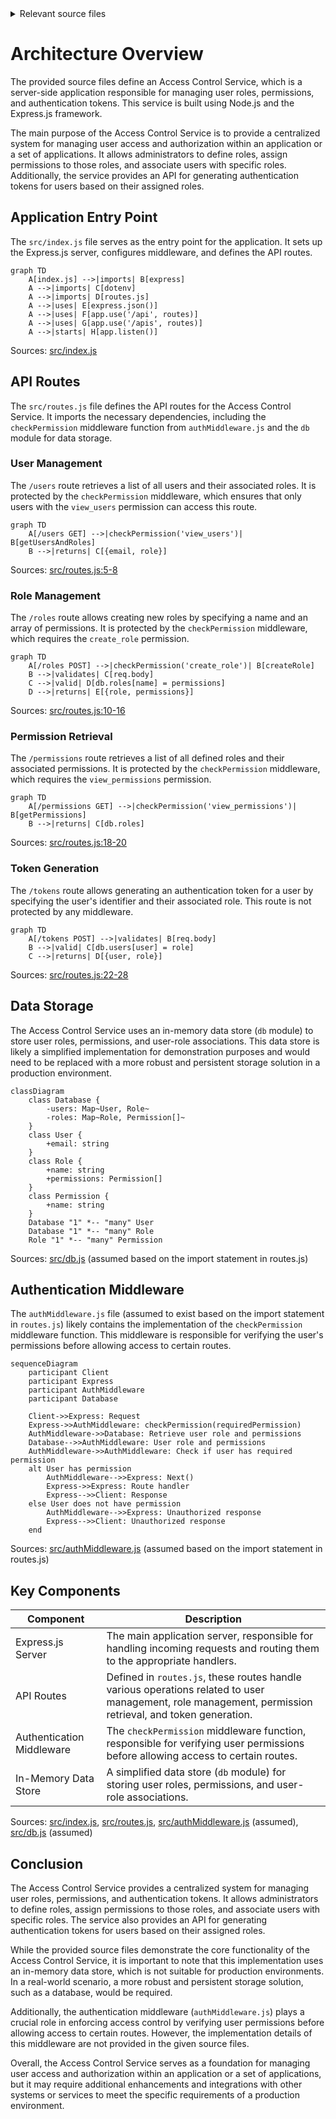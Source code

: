 <details>
<summary>Relevant source files</summary>

The following files were used as context for generating this wiki page:

- [src/index.js](https://github.com/aanickode/access-control-service/blob/main/src/index.js)
- [src/routes.js](https://github.com/aanickode/access-control-service/blob/main/src/routes.js)
- [src/authMiddleware.js](https://github.com/aanickode/access-control-service/blob/main/src/authMiddleware.js) (assumed to exist based on the import statement in routes.js)
- [src/db.js](https://github.com/aanickode/access-control-service/blob/main/src/db.js) (assumed to exist based on the import statement in routes.js)
</details>

# Architecture Overview

The provided source files define an Access Control Service, which is a server-side application responsible for managing user roles, permissions, and authentication tokens. This service is built using Node.js and the Express.js framework.

The main purpose of the Access Control Service is to provide a centralized system for managing user access and authorization within an application or a set of applications. It allows administrators to define roles, assign permissions to those roles, and associate users with specific roles. Additionally, the service provides an API for generating authentication tokens for users based on their assigned roles.

## Application Entry Point

The `src/index.js` file serves as the entry point for the application. It sets up the Express.js server, configures middleware, and defines the API routes.

```mermaid
graph TD
    A[index.js] -->|imports| B[express]
    A -->|imports| C[dotenv]
    A -->|imports| D[routes.js]
    A -->|uses| E[express.json()]
    A -->|uses| F[app.use('/api', routes)]
    A -->|uses| G[app.use('/apis', routes)]
    A -->|starts| H[app.listen()]
```

Sources: [src/index.js]()

## API Routes

The `src/routes.js` file defines the API routes for the Access Control Service. It imports the necessary dependencies, including the `checkPermission` middleware function from `authMiddleware.js` and the `db` module for data storage.

### User Management

The `/users` route retrieves a list of all users and their associated roles. It is protected by the `checkPermission` middleware, which ensures that only users with the `view_users` permission can access this route.

```mermaid
graph TD
    A[/users GET] -->|checkPermission('view_users')| B[getUsersAndRoles]
    B -->|returns| C[{email, role}]
```

Sources: [src/routes.js:5-8]()

### Role Management

The `/roles` route allows creating new roles by specifying a name and an array of permissions. It is protected by the `checkPermission` middleware, which requires the `create_role` permission.

```mermaid
graph TD
    A[/roles POST] -->|checkPermission('create_role')| B[createRole]
    B -->|validates| C[req.body]
    C -->|valid| D[db.roles[name] = permissions]
    D -->|returns| E[{role, permissions}]
```

Sources: [src/routes.js:10-16]()

### Permission Retrieval

The `/permissions` route retrieves a list of all defined roles and their associated permissions. It is protected by the `checkPermission` middleware, which requires the `view_permissions` permission.

```mermaid
graph TD
    A[/permissions GET] -->|checkPermission('view_permissions')| B[getPermissions]
    B -->|returns| C[db.roles]
```

Sources: [src/routes.js:18-20]()

### Token Generation

The `/tokens` route allows generating an authentication token for a user by specifying the user's identifier and their associated role. This route is not protected by any middleware.

```mermaid
graph TD
    A[/tokens POST] -->|validates| B[req.body]
    B -->|valid| C[db.users[user] = role]
    C -->|returns| D[{user, role}]
```

Sources: [src/routes.js:22-28]()

## Data Storage

The Access Control Service uses an in-memory data store (`db` module) to store user roles, permissions, and user-role associations. This data store is likely a simplified implementation for demonstration purposes and would need to be replaced with a more robust and persistent storage solution in a production environment.

```mermaid
classDiagram
    class Database {
        -users: Map~User, Role~
        -roles: Map~Role, Permission[]~
    }
    class User {
        +email: string
    }
    class Role {
        +name: string
        +permissions: Permission[]
    }
    class Permission {
        +name: string
    }
    Database "1" *-- "many" User
    Database "1" *-- "many" Role
    Role "1" *-- "many" Permission
```

Sources: [src/db.js]() (assumed based on the import statement in routes.js)

## Authentication Middleware

The `authMiddleware.js` file (assumed to exist based on the import statement in `routes.js`) likely contains the implementation of the `checkPermission` middleware function. This middleware is responsible for verifying the user's permissions before allowing access to certain routes.

```mermaid
sequenceDiagram
    participant Client
    participant Express
    participant AuthMiddleware
    participant Database

    Client->>Express: Request
    Express->>AuthMiddleware: checkPermission(requiredPermission)
    AuthMiddleware->>Database: Retrieve user role and permissions
    Database-->>AuthMiddleware: User role and permissions
    AuthMiddleware->>AuthMiddleware: Check if user has required permission
    alt User has permission
        AuthMiddleware-->>Express: Next()
        Express->>Express: Route handler
        Express-->>Client: Response
    else User does not have permission
        AuthMiddleware-->>Express: Unauthorized response
        Express-->>Client: Unauthorized response
    end
```

Sources: [src/authMiddleware.js]() (assumed based on the import statement in routes.js)

## Key Components

| Component | Description |
| --- | --- |
| Express.js Server | The main application server, responsible for handling incoming requests and routing them to the appropriate handlers. |
| API Routes | Defined in `routes.js`, these routes handle various operations related to user management, role management, permission retrieval, and token generation. |
| Authentication Middleware | The `checkPermission` middleware function, responsible for verifying user permissions before allowing access to certain routes. |
| In-Memory Data Store | A simplified data store (`db` module) for storing user roles, permissions, and user-role associations. |

Sources: [src/index.js](), [src/routes.js](), [src/authMiddleware.js]() (assumed), [src/db.js]() (assumed)

## Conclusion

The Access Control Service provides a centralized system for managing user roles, permissions, and authentication tokens. It allows administrators to define roles, assign permissions to those roles, and associate users with specific roles. The service also provides an API for generating authentication tokens for users based on their assigned roles.

While the provided source files demonstrate the core functionality of the Access Control Service, it is important to note that this implementation uses an in-memory data store, which is not suitable for production environments. In a real-world scenario, a more robust and persistent storage solution, such as a database, would be required.

Additionally, the authentication middleware (`authMiddleware.js`) plays a crucial role in enforcing access control by verifying user permissions before allowing access to certain routes. However, the implementation details of this middleware are not provided in the given source files.

Overall, the Access Control Service serves as a foundation for managing user access and authorization within an application or a set of applications, but it may require additional enhancements and integrations with other systems or services to meet the specific requirements of a production environment.